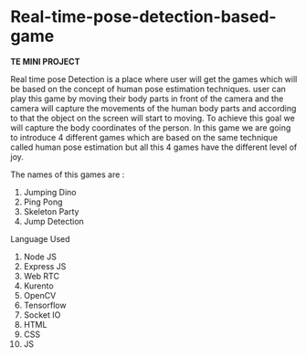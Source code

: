 # Real-time-pose-detection-based-game 
**TE MINI PROJECT**



Real time pose Detection is a place where user will get the games which will be based on the concept of human pose estimation techniques. user can play this game by moving their body parts in front of the camera and the camera will capture the movements of the human body parts and according to that the object on the screen will start to moving. To achieve this goal we will capture the body coordinates of the person. In this game we are going to introduce 4 different games which are based on the same technique called human pose estimation but all this 4 games have the different level of joy. 

The names of this games are : 
  1. Jumping Dino 
  2. Ping Pong 
  3. Skeleton Party
  4. Jump Detection


Language Used

  1. Node JS
  2. Express JS
  3. Web RTC
  4. Kurento
  5. OpenCV
  6. Tensorflow 
  7. Socket IO
  8. HTML
  9. CSS
  10. JS
 
  

 
